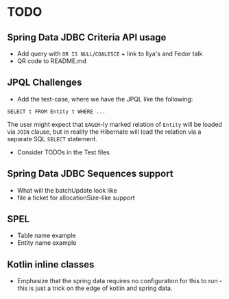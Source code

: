 # TODO

## Spring Data JDBC Criteria API usage

* Add query with `OR IS NULL`/`COALESCE` + link to Ilya's and Fedor talk
* QR code to README.md

## JPQL Challenges

* Add the test-case, where we have the JPQL like the following: 

```(SQL)
SELECT t FROM Entity t WHERE ...
```

The user might expect that `EAGER`-ly marked relation of `Entity` will be loaded via `JOIN` clause, but in reality 
the Hibernate will load the relation via a separate SQL `SELECT` statement.

* Consider TODOs in the Test files

## Spring Data JDBC Sequences support

* What will the batchUpdate look like
* file a ticket for allocationSize-like support 

## SPEL

* Table name example
* Entity name example

## Kotlin inline classes

* Emphasize that the spring data requires no configuration for this to run - this is just a trick on the edge of kotlin and spring data. 
